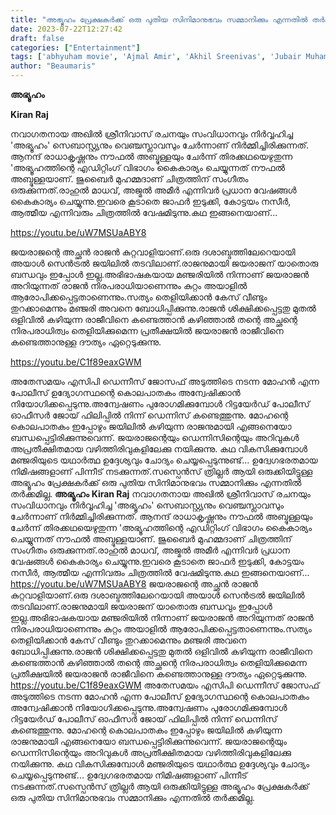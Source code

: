 ```yaml
---
title: "അഭ്യൂഹം പ്രേക്ഷകർക്ക് ഒരു പുതിയ സിനിമാനുഭവം സമ്മാനിക്കും എന്നതിൽ തർക്കമില്ല"
date: 2023-07-22T12:27:42
draft: false
categories: ["Entertainment"]
tags: ['abhyuham movie', 'Ajmal Amir', 'Akhil Sreenivas', 'Jubair Muhammed', 'Rahul madhav', 'Salman Anas']
author: "Beaumaris"
---
```


<strong>അഭ്യൂഹം</strong>

<strong>Kiran Raj </strong>

നവാഗതനായ അഖിൽ ശ്രീനിവാസ് രചനയും സംവിധാനവും നിർവ്വഹിച്ച 'അഭ്യൂഹം' സെബാസ്റ്റ്യനും വെഞ്ചസ്ലാവസും ചേർന്നാണ് നിർമ്മിച്ചിരിക്കുന്നത്. ആനന്ദ് രാധാകൃഷ്ണനും നൗഫൽ അബ്ദുള്ളയും ചേർന്ന് തിരക്കഥയെഴുതുന്ന 'അഭ്യൂഹത്തിന്റെ എഡിറ്റിംഗ് വിഭാഗം കൈകാര്യം ചെയ്യുന്നത് നൗഫൽ അബ്ദുള്ളയാണ്. ജുബൈർ മുഹമ്മദാണ് ചിത്രത്തിന് സംഗീതം ഒരുക്കുന്നത്.രാഹുൽ മാധവ്, അജ്മൽ അമീർ എന്നിവർ പ്രധാന വേഷങ്ങൾ കൈകാര്യം ചെയ്യുന്നു.ഇവരെ കൂടാതെ ജാഫർ ഇടുക്കി, കോട്ടയം നസീർ, ആത്മീയ എന്നിവരും ചിത്രത്തിൽ വേഷമിടുന്നു.കഥ ഇങ്ങനെയാണ്...

https://youtu.be/uW7MSUaABY8

ജയരാജന്റെ അച്ഛൻ രാജൻ കുറ്റവാളിയാണ്.ഒരു ദശാബ്ദത്തിലേറെയായി അയാൾ സെൻട്രൽ ജയിലിൽ തടവിലാണ്.രാജനുമായി ജയരാജന് യാതൊരു ബന്ധവും ഇപ്പോൾ ഇല്ല.അഭിഭാഷകയായ മഞ്ജരിയിൽ നിന്നാണ് ജയരാജൻ അറിയുന്നത് രാജൻ നിരപരാധിയാണെന്നും കുറ്റം അയാളിൽ ആരോപിക്കപ്പെട്ടതാണെന്നും.സത്യം തെളിയിക്കാൻ കേസ് വീണ്ടും തുറക്കാമെന്നും മഞ്ജരി അവനെ ബോധിപ്പിക്കുന്നു.രാജൻ ശിക്ഷിക്കപ്പെട്ടതു മുതൽ ഒളിവിൽ കഴിയുന്ന രാജീവിനെ കണ്ടെത്താൻ കഴിഞ്ഞാൽ തന്റെ അച്ഛന്റെ നിരപരാധിത്വം തെളിയിക്കുമെന്ന പ്രതീക്ഷയിൽ ജയരാജൻ രാജീവിനെ കണ്ടെത്താനുള്ള ദൗത്യം ഏറ്റെടുക്കുന്നു.

https://youtu.be/C1f89eaxGWM

അതേസമയം എസിപി ഡെന്നീസ് ജോസഫ് അടുത്തിടെ നടന്ന മോഹൻ എന്ന പോലീസ് ഉദ്യോഗസ്ഥന്റെ കൊലപാതകം അന്വേഷിക്കാൻ നിയോഗിക്കപ്പെടുന്നു.അന്വേഷണം പുരോഗമിക്കുമ്പോൾ
റിട്ടയേർഡ് പോലീസ് ഓഫീസർ ജോയ് ഫിലിപ്പിൽ നിന്ന് ഡെന്നിസ് കണ്ടെത്തുന്നു. മോഹന്റെ കൊലപാതകം ഇപ്പോഴും ജയിലിൽ കഴിയുന്ന രാജനുമായി എങ്ങനെയോ ബന്ധപ്പെട്ടിരിക്കുന്നുവെന്ന്. ജയരാജന്റെയും ഡെന്നിസിന്റെയും അറിവുകൾ അപ്രതീക്ഷിതമായ വഴിത്തിരിവുകളിലേക്കു നയിക്കുന്നു. കഥ വികസിക്കുമ്പോൾ മഞ്ജരിയുടെ യഥാർത്ഥ ഉദ്ദേശ്യവും ചോദ്യം ചെയ്യപ്പെടുന്നുണ്ട്... ഉദ്വേഗഭരതമായ നിമിഷങ്ങളാണ് പിന്നീട് നടക്കുന്നത്.സസ്പെൻസ് ത്രില്ലർ ആയി ഒരുക്കിയിട്ടുള്ള അഭ്യൂഹം പ്രേക്ഷകർക്ക് ഒരു പുതിയ സിനിമാനുഭവം സമ്മാനിക്കും എന്നതിൽ തർക്കമില്ല.
**അഭ്യൂഹം** **Kiran Raj** നവാഗതനായ അഖിൽ ശ്രീനിവാസ് രചനയും സംവിധാനവും നിർവ്വഹിച്ച 'അഭ്യൂഹം' സെബാസ്റ്റ്യനും വെഞ്ചസ്ലാവസും ചേർന്നാണ് നിർമ്മിച്ചിരിക്കുന്നത്. ആനന്ദ് രാധാകൃഷ്ണനും നൗഫൽ അബ്ദുള്ളയും ചേർന്ന് തിരക്കഥയെഴുതുന്ന 'അഭ്യൂഹത്തിന്റെ എഡിറ്റിംഗ് വിഭാഗം കൈകാര്യം ചെയ്യുന്നത് നൗഫൽ അബ്ദുള്ളയാണ്. ജുബൈർ മുഹമ്മദാണ് ചിത്രത്തിന് സംഗീതം ഒരുക്കുന്നത്.രാഹുൽ മാധവ്, അജ്മൽ അമീർ എന്നിവർ പ്രധാന വേഷങ്ങൾ കൈകാര്യം ചെയ്യുന്നു.ഇവരെ കൂടാതെ ജാഫർ ഇടുക്കി, കോട്ടയം നസീർ, ആത്മീയ എന്നിവരും ചിത്രത്തിൽ വേഷമിടുന്നു.കഥ ഇങ്ങനെയാണ്... https://youtu.be/uW7MSUaABY8 ജയരാജന്റെ അച്ഛൻ രാജൻ കുറ്റവാളിയാണ്.ഒരു ദശാബ്ദത്തിലേറെയായി അയാൾ സെൻട്രൽ ജയിലിൽ തടവിലാണ്.രാജനുമായി ജയരാജന് യാതൊരു ബന്ധവും ഇപ്പോൾ ഇല്ല.അഭിഭാഷകയായ മഞ്ജരിയിൽ നിന്നാണ് ജയരാജൻ അറിയുന്നത് രാജൻ നിരപരാധിയാണെന്നും കുറ്റം അയാളിൽ ആരോപിക്കപ്പെട്ടതാണെന്നും.സത്യം തെളിയിക്കാൻ കേസ് വീണ്ടും തുറക്കാമെന്നും മഞ്ജരി അവനെ ബോധിപ്പിക്കുന്നു.രാജൻ ശിക്ഷിക്കപ്പെട്ടതു മുതൽ ഒളിവിൽ കഴിയുന്ന രാജീവിനെ കണ്ടെത്താൻ കഴിഞ്ഞാൽ തന്റെ അച്ഛന്റെ നിരപരാധിത്വം തെളിയിക്കുമെന്ന പ്രതീക്ഷയിൽ ജയരാജൻ രാജീവിനെ കണ്ടെത്താനുള്ള ദൗത്യം ഏറ്റെടുക്കുന്നു. https://youtu.be/C1f89eaxGWM അതേസമയം എസിപി ഡെന്നീസ് ജോസഫ് അടുത്തിടെ നടന്ന മോഹൻ എന്ന പോലീസ് ഉദ്യോഗസ്ഥന്റെ കൊലപാതകം അന്വേഷിക്കാൻ നിയോഗിക്കപ്പെടുന്നു.അന്വേഷണം പുരോഗമിക്കുമ്പോൾ റിട്ടയേർഡ് പോലീസ് ഓഫീസർ ജോയ് ഫിലിപ്പിൽ നിന്ന് ഡെന്നിസ് കണ്ടെത്തുന്നു. മോഹന്റെ കൊലപാതകം ഇപ്പോഴും ജയിലിൽ കഴിയുന്ന രാജനുമായി എങ്ങനെയോ ബന്ധപ്പെട്ടിരിക്കുന്നുവെന്ന്. ജയരാജന്റെയും ഡെന്നിസിന്റെയും അറിവുകൾ അപ്രതീക്ഷിതമായ വഴിത്തിരിവുകളിലേക്കു നയിക്കുന്നു. കഥ വികസിക്കുമ്പോൾ മഞ്ജരിയുടെ യഥാർത്ഥ ഉദ്ദേശ്യവും ചോദ്യം ചെയ്യപ്പെടുന്നുണ്ട്... ഉദ്വേഗഭരതമായ നിമിഷങ്ങളാണ് പിന്നീട് നടക്കുന്നത്.സസ്പെൻസ് ത്രില്ലർ ആയി ഒരുക്കിയിട്ടുള്ള അഭ്യൂഹം പ്രേക്ഷകർക്ക് ഒരു പുതിയ സിനിമാനുഭവം സമ്മാനിക്കും എന്നതിൽ തർക്കമില്ല.
